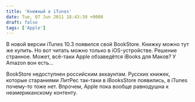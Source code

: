 ```yaml
---
title: 'Книжный в iTunes'
date: Tue, 07 Jun 2011 18:43:39 +0000
draft: false
tags: ['Apple']
---
```


В новой версии iTunes 10.3 появился свой BookStore. Книжку можно тут же купить. Но вот читать можно только в iOS-устройстве. Решение странное. Может, всё-таки Apple обзаведётся iBooks для Маков? У Amazon вон есть…

BookStore недоступнен российским аккаунтам. Русских книжек, которые стараниями ЛитРес так-таки в iBooksStore появились, в iTunes почему-то тоже нет. Впрочем, Apple пока вообще равнодушна к неамериканскому контенту.